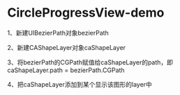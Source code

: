 # CircleProgressView-demo
1、新建UIBezierPath对象bezierPath

2、新建CAShapeLayer对象caShapeLayer

3、将bezierPath的CGPath赋值给caShapeLayer的path，即caShapeLayer.path = bezierPath.CGPath

4、把caShapeLayer添加到某个显示该图形的layer中
